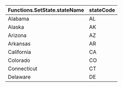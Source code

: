 | Functions.SetState.stateName | stateCode |
| ---------------------------- | --------- |
| Alabama                      | AL        |
| Alaska                       | AK        |
| Arizona                      | AZ        |
| Arkansas                     | AR        |
| California                   | CA        |
| Colorado                     | CO        |
| Connecticut                  | CT        |
| Delaware                     | DE        |